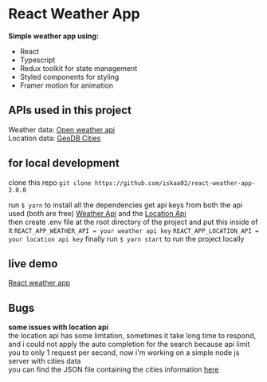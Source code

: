 # React Weather App

**Simple weather app using:**

- React
- Typescript
- Redux toolkit for state management
- Styled components for styling
- Framer motion for animation

## APIs used in this project

Weather data: [Open weather api](openweathermap.org/api)<br/>
Location data: [GeoDB Cities](rapidapi.com/wirefreethought/api/geodb-cities)

## for local development

clone this repo `git clone https://github.com/iskaa02/react-weather-app-2.0.0`

run
`$ yarn` to install all the dependencies
get api keys from both the api used (both are free)
[Weather Api](openweathermap.org/api) and the [Location Api](rapidapi.com/wirefreethought/api/geodb-cities)<br/>
then create .env file at the root directory of the project and put this inside of it
`REACT_APP_WEATHER_API = your weather api key`
`REACT_APP_LOCATION_API = your location api key`
finally run `$ yarn start` to run the project locally

## live demo

[React weather app](https://60c3b3e4f29a7f000805be5e--eager-banach-752141.netlify.app/)

## Bugs 
**some issues with location api** <br/>
the location api has some limtation, sometimes it take long time to respond, and i could not apply the auto completion for the search because api limit you to only 1 request per second, now i'm working on a simple node js server with cities data <br/>
you can find the JSON file containing the cities information [here](http://bulk.openweathermap.org/sample/city.list.json.gz)
